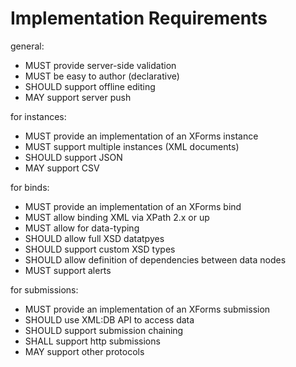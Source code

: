 # Implementation Requirements

general:
* MUST provide server-side validation
* MUST be easy to author (declarative)
* SHOULD support offline editing
* MAY support server push

for instances:
* MUST provide an implementation of an XForms instance
* MUST support multiple instances (XML documents)
* SHOULD support JSON 
* MAY support CSV

for binds:
* MUST provide an implementation of an XForms bind
* MUST allow binding XML via XPath 2.x or up
* MUST allow for data-typing
* SHOULD allow full XSD datatpyes
* SHOULD support custom XSD types
* SHOULD allow definition of dependencies between data nodes
* MUST support alerts

for submissions:

* MUST provide an implementation of an XForms submission
* SHOULD use XML:DB API to access data
* SHOULD support submission chaining
* SHALL support http submissions
* MAY support other protocols

